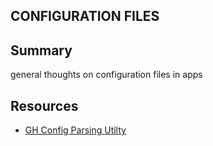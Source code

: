 ## CONFIGURATION FILES

## Summary

general thoughts on configuration files in apps

## Resources

- [GH Config Parsing Utilty](https://github.com/davidtheclark/cosmiconfig)
